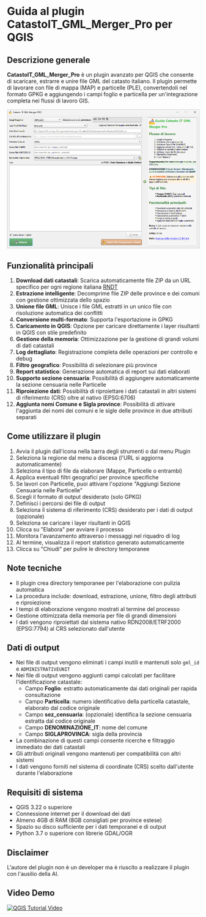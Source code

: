 # Guida al plugin CatastoIT_GML_Merger_Pro per QGIS

## Descrizione generale
**CatastoIT_GML_Merger_Pro** è un plugin avanzato per QGIS che consente di scaricare, estrarre e unire file GML del catasto italiano. Il plugin permette di lavorare con file di mappa (MAP) e particelle (PLE), convertendoli nel formato GPKG e aggiungendo i campi foglio e particella per un'integrazione completa nei flussi di lavoro GIS.

![](./img/gui.png)

## Funzionalità principali

1. **Download dati catastali**: Scarica automaticamente file ZIP da un URL specifico per ogni regione italiana [RNDT](https://geodati.gov.it/geoportale/visualizzazione-metadati/scheda-metadati/?uuid=age:S_0000_ITALIA)
2. **Estrazione intelligente**: Decomprime file ZIP delle province e dei comuni con gestione ottimizzata dello spazio
3. **Unione file GML**: Unisce i file GML estratti in un unico file con risoluzione automatica dei conflitti
4. **Conversione multi-formato**: Supporta l'esportazione in GPKG
5. **Caricamento in QGIS**: Opzione per caricare direttamente i layer risultanti in QGIS con stile predefinito
6. **Gestione della memoria**: Ottimizzazione per la gestione di grandi volumi di dati catastali
7. **Log dettagliato**: Registrazione completa delle operazioni per controllo e debug
8. **Filtro geografico**: Possibilità di selezionare più province
9. **Report statistico**: Generazione automatica di report sui dati elaborati
10. **Supporto sezione censuaria**: Possibilità di aggiungere automaticamente la sezione censuaria nelle Particelle
11. **Riproiezione dati**: Possibilità di riproiettare i dati catastali in altri sistemi di riferimento (CRS) oltre al nativo (EPSG:6706)
12. **Aggiunta nomi Comune e Sigla province**: Possibilità di attivare l'aggiunta dei nomi dei comuni e le sigle delle province in due attributi separati

## Come utilizzare il plugin

1. Avvia il plugin dall'icona nella barra degli strumenti o dal menu Plugin
2. Seleziona la regione dal menu a discesa (l'URL si aggiorna automaticamente)
3. Seleziona il tipo di file da elaborare (Mappe, Particelle o entrambi)
4. Applica eventuali filtri geografici per province specifiche
5. Se lavori con Particelle, puoi attivare l'opzione "Aggiungi Sezione Censuaria nelle Particelle"
6. Scegli il formato di output desiderato (solo GPKG)
7. Definisci i percorsi dei file di output
8. Seleziona il sistema di riferimento (CRS) desiderato per i dati di output (opzionale)
9. Seleziona se caricare i layer risultanti in QGIS
10. Clicca su "Elabora" per avviare il processo
11. Monitora l'avanzamento attraverso i messaggi nel riquadro di log
12. Al termine, visualizza il report statistico generato automaticamente
13. Clicca su "Chiudi" per pulire le directory temporanee

## Note tecniche
- Il plugin crea directory temporanee per l'elaborazione con pulizia automatica
- La procedura include: download, estrazione, unione, filtro degli attributi e riproiezione
- I tempi di elaborazione vengono mostrati al termine del processo
- Gestione ottimizzata della memoria per file di grandi dimensioni
- I dati vengono riproiettati dal sistema nativo RDN2008/ETRF2000 (EPSG:7794) al CRS selezionato dall'utente

## Dati di output
- Nei file di output vengono eliminati i campi inutili e mantenuti solo `gml_id` e `ADMINISTRATIVEUNIT`
- Nei file di output vengono aggiunti campi calcolati per facilitare l'identificazione catastale:
  - Campo **Foglio**: estratto automaticamente dai dati originali per rapida consultazione
  - Campo **Particella**: numero identificativo della particella catastale, elaborato dal codice originale
  - Campo **sez_censuaria**: (opzionale) identifica la sezione censuaria estratta dal codice originale
  - Campo **DENOMINAZIONE_IT**: nome del comune
  - Campo **SIGLAPROVINCA**: sigla della provincia
- La combinazione di questi campi consente ricerche e filtraggio immediato dei dati catastali
- Gli attributi originali vengono mantenuti per compatibilità con altri sistemi
- I dati vengono forniti nel sistema di coordinate (CRS) scelto dall'utente durante l'elaborazione

## Requisiti di sistema
- QGIS 3.22 o superiore
- Connessione internet per il download dei dati
- Almeno 4GB di RAM (8GB consigliati per province estese)
- Spazio su disco sufficiente per i dati temporanei e di output
- Python 3.7 o superiore con librerie GDAL/OGR

## Disclaimer

L'autore del plugin non è un developer ma è riuscito a realizzare il plugin con l'ausilio della AI.

## Video Demo

[![QGIS Tutorial Video](https://img.youtube.com/vi/lFHrthP1nHs/0.jpg)](https://youtu.be/lFHrthP1nHs)
